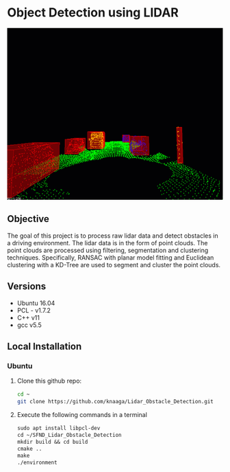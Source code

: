 # Object Detection using LIDAR

<img src="media/ObstacleDetectionFPS.gif" width="700" height="400" />

## Objective

The goal of this project is to process raw lidar data and detect obstacles in a driving environment. The lidar data is in the form of point clouds. The point clouds are processed using filtering, segmentation and clustering techniques. Specifically, RANSAC with planar model fitting and Euclidean clustering with a KD-Tree are used to segment and cluster the point clouds.

## Versions

* Ubuntu 16.04
* PCL - v1.7.2
* C++ v11
* gcc v5.5

## Local Installation

### Ubuntu 

1. Clone this github repo:

   ```sh
   cd ~
   git clone https://github.com/knaaga/Lidar_Obstacle_Detection.git
   ```
2. Execute the following commands in a terminal

   ```shell
   sudo apt install libpcl-dev
   cd ~/SFND_Lidar_Obstacle_Detection
   mkdir build && cd build
   cmake ..
   make
   ./environment
   ```


